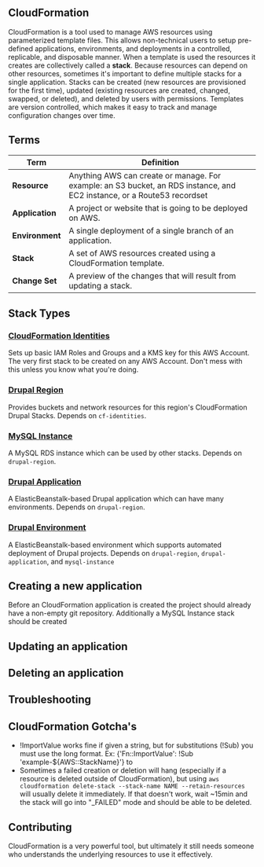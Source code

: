 ## CloudFormation
CloudFormation is a tool used to manage AWS resources using parameterized template files. This allows non-technical users to setup pre-defined applications, environments, and deployments in a controlled, replicable, and disposable manner. When a template is used the resources it creates are collectively called a **stack**. Because resources can depend on other resources, sometimes it's important to define multiple stacks for a single application. Stacks can be created (new resources are provisioned for the first time), updated (existing resources are created, changed, swapped, or deleted), and deleted by users with permissions. Templates are version controlled, which makes it easy to track and manage configuration changes over time.

## Terms
Term|Definition
---|---
**Resource**|Anything AWS can create or manage. For example: an S3 bucket, an RDS instance, and EC2 instance, or a Route53 recordset
**Application**|A project or website that is going to be deployed on AWS.
**Environment**|A single deployment of a single branch of an application.
**Stack**|A set of AWS resources created using a CloudFormation template.
**Change Set**|A preview of the changes that will result from updating a stack.

## Stack Types

### <a target="_blank" href="https://console.aws.amazon.com/cloudformation/home?region=us-east-1#/stacks/new?stackName=cf-identities&templateURL=https://s3.amazonaws.com/nemac-cloudformation/cf-identities.yaml">CloudFormation Identities</a>
Sets up basic IAM Roles and Groups and a KMS key for this AWS Account. The very first stack to be created on any AWS Account. Don't mess with this unless you know what you're doing.
### <a target="_blank" href="https://console.aws.amazon.com/cloudformation/home?region=us-east-1#/stacks/new?stackName=drupal-region&templateURL=https://s3.amazonaws.com/nemac-cloudformation/drupal-region.yaml">Drupal Region</a>
Provides buckets and network resources for this region's CloudFormation Drupal Stacks. Depends on `cf-identities`.
### <a target="_blank" href="https://console.aws.amazon.com/cloudformation/home?region=us-east-1#/stacks/new?stackName=drupal-mysql56&templateURL=https://s3.amazonaws.com/nemac-cloudformation/mysql-instance.yaml">MySQL Instance</a>
A MySQL RDS instance which can be used by other stacks. Depends on `drupal-region`.
### <a target="_blank" href="https://console.aws.amazon.com/cloudformation/home?region=us-east-1#/stacks/new?stackName=someproject-com&templateURL=https://s3.amazonaws.com/nemac-cloudformation/drupal-application.yaml">Drupal Application</a>
A ElasticBeanstalk-based Drupal application which can have many environments. Depends on `drupal-region`.
### <a target="_blank" href="https://console.aws.amazon.com/cloudformation/home?region=us-east-1#/stacks/new?stackName=someproject-com-1&templateURL=https://s3.amazonaws.com/nemac-cloudformation/drupal-environment.yaml">Drupal Environment</a>
A ElasticBeanstalk-based environment which supports automated deployment of Drupal projects. Depends on `drupal-region`, `drupal-application`, and `mysql-instance`
## Creating a new application
Before an CloudFormation application is created the project should already have a non-empty git repository. Additionally a MySQL Instance stack should be created

## Updating an application
## Deleting an application

## Troubleshooting
<!-- TODO Write troubleshooting -->
## CloudFormation Gotcha's
* !ImportValue works fine if given a string, but for substitutions (!Sub) you must use the long format. Ex: {'Fn::ImportValue': !Sub 'example-${AWS::StackName}'} to
* Sometimes a failed creation or deletion will hang (especially if a resource is deleted outside of CloudFormation), but using `aws cloudformation delete-stack --stack-name NAME --retain-resources` will usually delete it immediately. If that doesn't work, wait ~15min and the stack will go into "_FAILED" mode and should be able to be deleted.

## Contributing
CloudFormation is a very powerful tool, but ultimately it still needs someone who understands the underlying resources to use it effectively.
<!-- TODO Write a meaningful contributing guide -->